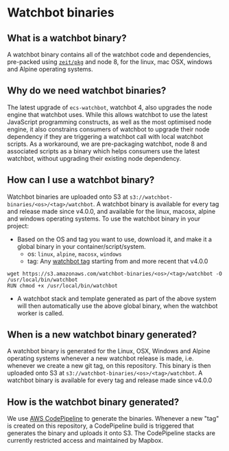# Watchbot binaries

## What is a watchbot binary?
A watchbot binary contains all of the watchbot code and dependencies,  pre-packed using [`zeit/pkg`](https://github.com/zeit/pkg/) and node 8, for the linux, mac OSX, windows and Alpine operating systems.

## Why do we need watchbot binaries?

The latest upgrade of `ecs-watchbot`, watchbot 4, also upgrades the node engine that watchbot uses. While this allows watchbot to use the latest JavaScript programming constructs, as well as the most optimised node engine, it also constrains consumers of watchbot to upgrade their node dependency if they are triggering a watchbot call with local watchbot scripts. As a workaround, we are pre-packaging watchbot, node 8 and associated scripts as a binary which helps consumers use the latest watchbot, without upgrading their existing node dependency.

## How can I use a watchbot binary?
Watchbot binaries are uploaded onto S3 at `s3://watchbot-binaries/<os>/<tag>/watchbot`. A watchbot binary is available for every tag and release made since v4.0.0, and available for the linux, macosx, alpine and windows operating systems. To use the watchbot binary in your project: 
* Based on the OS and tag you want to use, download it, and make it a global binary in your container/script/system.
  * os: `linux`, `alpine`, `macosx`, `windows`
  * tag: Any [watchbot tag](https://github.com/mapbox/ecs-watchbot/releases) starting from and more recent that v4.0.0

```
wget https://s3.amazonaws.com/watchbot-binaries/<os>/<tag>/watchbot -O /usr/local/bin/watchbot
RUN chmod +x /usr/local/bin/watchbot
```
* A watchbot stack and template generated as part of the above system will then automatically use the above global binary, when the watchbot worker is called.

## When is a new watchbot binary generated?

A watchbot binary is generated for the Linux, OSX, Windows and Alpine operating systems whenever a new watchbot release is made, i.e. whenever we create a new git tag, on this repository. This binary is then uploaded onto S3 at `s3://watchbot-binaries/<os>/<tag>/watchbot`. A watchbot binary is available for every tag and release made since v4.0.0

## How is the watchbot binary generated?

We use [AWS CodePipeline](https://docs.aws.amazon.com/codepipeline/latest/userguide/welcome.html) to generate the binaries. Whenever a new "tag" is created on this repository, a CodePipeline build is triggered that generates the binary and uploads it onto S3. The CodePipeline stacks are currently restricted access and maintained by Mapbox.